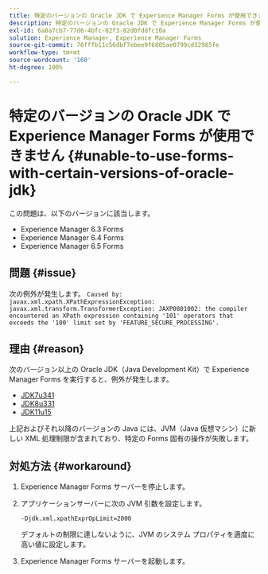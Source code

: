 ```yaml
---
title: 特定のバージョンの Oracle JDK で Experience Manager Forms が使用できません
description: 特定のバージョンの Oracle JDK で Experience Manager Forms が使用できません
exl-id: 6a8a7cb7-77d6-4bfc-82f3-82d0fddfc10a
solution: Experience Manager, Experience Manager Forms
source-git-commit: 76fffb11c56dbf7ebee9f6805ae0799cd32985fe
workflow-type: tm+mt
source-wordcount: '160'
ht-degree: 100%

---
```


# 特定のバージョンの Oracle JDK で Experience Manager Forms が使用できません {#unable-to-use-forms-with-certain-versions-of-oracle-jdk}

この問題は、以下のバージョンに該当します。

* Experience Manager 6.3 Forms
* Experience Manager 6.4 Forms
* Experience Manager 6.5 Forms

## 問題 {#issue}

次の例外が発生します。
`Caused by: javax.xml.xpath.XPathExpressionException: javax.xml.transform.TransformerException: JAXP0801002: the compiler encountered an XPath expression containing '101' operators that exceeds the '100' limit set by 'FEATURE_SECURE_PROCESSING'.`

## 理由 {#reason}

次のバージョン以上の Oracle JDK（Java Development Kit）で Experience Manager Forms を実行すると、例外が発生します。

* [JDK7u341](https://www.oracle.com/java/technologies/javase/7u341-relnotes.html)
* [JDK8u331](https://www.oracle.com/java/technologies/javase/8u331-relnotes.html)
* [JDK11u15](https://www.oracle.com/java/technologies/javase/11-0-15-relnotes.html)

上記およびそれ以降のバージョンの Java には、JVM（Java 仮想マシン）に新しい XML 処理制限が含まれており、特定の Forms 固有の操作が失敗します。

## 対処方法 {#workaround}

1. Experience Manager Forms サーバーを停止します。
1. アプリケーションサーバーに次の JVM 引数を設定します。

   `-Djdk.xml.xpathExprOpLimit=2000`

   デフォルトの制限に達しないように、JVM のシステム プロパティを適度に高い値に設定します。

1. Experience Manager Forms サーバーを起動します。
